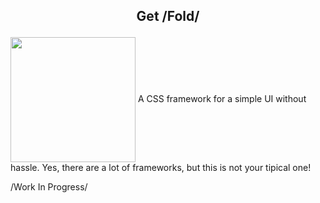 ## <p align="center">Get /Fold/</p>
<img src="https://github.com/half-real-SCRACX/Fold/blob/main/Resources/fold-logo-small.png" width="200" align=center>
 A CSS framework for a simple UI without hassle. Yes, there are a lot of frameworks, but this is not your tipical one!

 /Work In Progress/

